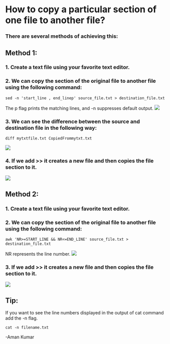 # How to copy a particular section of one file to another file?

### There are several methods of achieving this:
## Method 1:
### 1. Create a text file using your favorite text editor.
### 2. We can copy the section of the original file to another file using the following command:
```
sed -n 'start_line , end_linep' source_file.txt > destination_file.txt
```
The p flag prints the matching lines, and -n suppresses default output.
![](https://github.com/amancs1422/Practice_Shell_Scripting/blob/95956a2a789db9c9cd448d9c5d0daf33755c3a84/Images/Section_Copy1.jpg)<br>

### 3. We can see the difference between the source and destination file in the following way:
```
diff mytxtfile.txt CopiedFrommytxt.txt
```
![](https://github.com/amancs1422/Practice_Shell_Scripting/blob/95956a2a789db9c9cd448d9c5d0daf33755c3a84/Images/Section_Copy2.jpg)<br>
### 4. If we add >> it creates a new file and then copies the file section to it.
![](https://github.com/amancs1422/Practice_Shell_Scripting/blob/7a47e976054711e5a28786981962f3d0b1f56cb1/Images/Section_Copy3.jpg)<br>

## Method 2:
### 1. Create a text file using your favorite text editor.
### 2. We can copy the section of the original file to another file using the following command:
```
awk 'NR>=START_LINE && NR<=END_LINE' source_file.txt > destination_file.txt
```
NR represents the line number.
![](https://github.com/amancs1422/Practice_Shell_Scripting/blob/7a47e976054711e5a28786981962f3d0b1f56cb1/Images/Section_Copy4.jpg)<br>
### 3. If we add >> it creates a new file and then copies the file section to it.
![](https://github.com/amancs1422/Practice_Shell_Scripting/blob/7a47e976054711e5a28786981962f3d0b1f56cb1/Images/Section_Copy5.jpg)<br>

## Tip: 
If you want to see the line numbers displayed in the output of cat command add the -n flag.
```
cat -n filename.txt
```

-Aman Kumar
<!---->
<!-- End of File -->